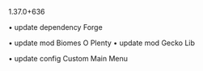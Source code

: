 1.37.0+636

• update dependency Forge

• update mod Biomes O Plenty
• update mod Gecko Lib

• update config Custom Main Menu
